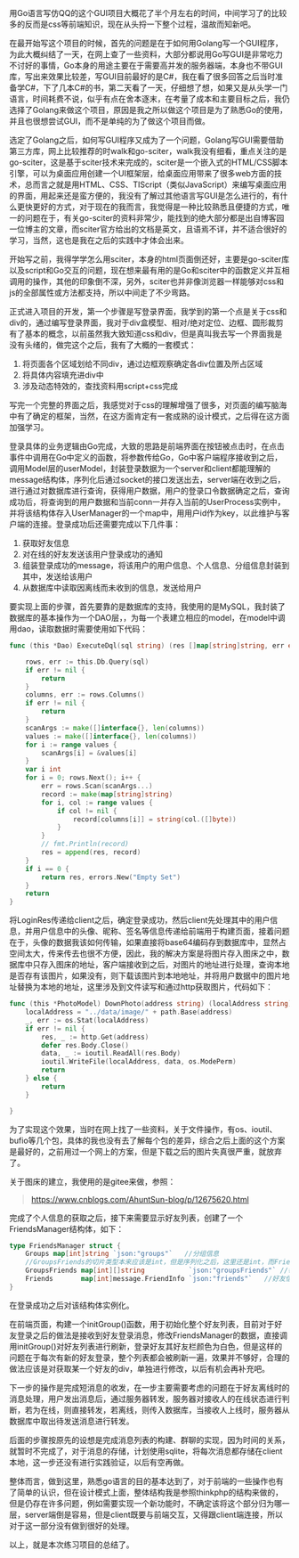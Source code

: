 用Go语言写仿QQ的这个GUI项目大概花了半个月左右的时间，中间学习了的比较多的反而是css等前端知识，现在从头捋一下整个过程，温故而知新吧。

在最开始写这个项目的时候，首先的问题是在于如何用Golang写一个GUI程序，为此大概纠结了一天，在网上查了一些资料，大部分都说用Go写GUI是非常吃力不讨好的事情，Go本身的用途主要在于需要高并发的服务器端，本身也不带GUI库，写出来效果比较差，写GUI目前最好的是C#，我在看了很多回答之后当时准备学C#，下了几本C#的书，第二天看了一天，仔细想了想，如果又是从头学一门语言，时间耗费不说，似乎有点在舍本逐末，在考量了成本和主要目标之后，我仍选择了Golang来做这个项目，原因是我之所以做这个项目是为了熟悉Go的使用，并且也很想尝试GUI，而不是单纯的为了做这个项目而做。

选定了Golang之后，如何写GUI程序又成为了一个问题，Golang写GUI需要借助第三方库，网上比较推荐的时walk和go-sciter，walk我没有细看，重点关注的是go-sciter，这是基于sciter技术来完成的，sciter是一个嵌入式的HTML/CSS脚本引擎，可以为桌面应用创建一个UI框架层，给桌面应用带来了很多web方面的技术，总而言之就是用HTML、CSS、TIScript（类似JavaScript）来编写桌面应用的界面，用起来还是蛮方便的，我没有了解过其他语言写GUI是怎么进行的，有什么更快更好的方式，对于现在的我而言，我觉得是一种比较熟悉且便捷的方式，唯一的问题在于，有关go-sciter的资料非常少，能找到的绝大部分都是出自博客园一位博主的文章，而sciter官方给出的文档是英文，且语焉不详，并不适合很好的学习，当然，这也是我在之后的实践中才体会出来。

开始写之前，我得学学怎么用sciter，本身的html页面倒还好，主要是go-sciter库以及script和Go交互的问题，现在想来最有用的是Go和sciter中的函数定义并互相调用的操作，其他的印象倒不深，另外，sciter也并非像浏览器一样能够对css和js的全部属性或方法都支持，所以中间走了不少弯路。

正式进入项目的开发，第一个步骤是写登录界面，我学到的第一个点是关于css和div的，通过编写登录界面，我对于div盒模型、相对/绝对定位、边框、圆形裁剪有了基本的概念，以前虽然我大致知道css和div，但是真叫我去写一个界面我是没有头绪的，做完这个之后，我有了大概的一套模式：

1. 将页面各个区域划给不同div，通过边框观察确定各div位置及所占区域
2. 将具体内容填充进div中
3. 涉及动态特效的，查找资料用script+css完成

写完一个完整的界面之后，我感觉对于css的理解增强了很多，对页面的编写脑海中有了确定的框架，当然，在这方面肯定有一套成熟的设计模式，之后得在这方面加强学习。

登录具体的业务逻辑由Go完成，大致的思路是前端界面在按钮被点击时，在点击事件中调用在Go中定义的函数，将参数传给Go，Go中客户端程序接收到之后，调用Model层的userModel，封装登录数据为一个server和client都能理解的message结构体，序列化后通过socket的接口发送出去，server端在收到之后，进行通过对数据库进行查询，获得用户数据，用户的登录口令数据确定之后，查询成功后，将查询到的用户数据和当前conn一并存入当前的UserProcess实例中，并将该结构体存入UserManager的一个map中，用用户id作为key，以此维护与客户端的连接。登录成功后还需要完成以下几件事：

1. 获取好友信息
2. 对在线的好友发送该用户登录成功的通知
3. 组装登录成功的message，将该用户的用户信息、个人信息、分组信息封装到其中，发送给该用户
4. 从数据库中读取因离线而未收到的信息，发送给用户

要实现上面的步骤，首先要靠的是数据库的支持，我使用的是MySQL，我封装了数据库的基本操作为一个DAO层，，为每一个表建立相应的model，在model中调用dao，读取数据时需要使用如下代码：

```go
func (this *Dao) ExecuteDql(sql string) (res []map[string]string, err error) {

	rows, err := this.Db.Query(sql)
	if err != nil {
		return
	}
	columns, err := rows.Columns()
	if err != nil {
		return
	}
	scanArgs := make([]interface{}, len(columns))
	values := make([]interface{}, len(columns))
	for i := range values {
		scanArgs[i] = &values[i]
	}
	var i int
	for i = 0; rows.Next(); i++ {
		err = rows.Scan(scanArgs...)
		record := make(map[string]string)
		for i, col := range values {
			if col != nil {
				record[columns[i]] = string(col.([]byte))
			}
		}
		// fmt.Println(record)
		res = append(res, record)
	}
	if i == 0 {
		return res, errors.New("Empty Set")
	}
	return
}
```



将LoginRes传递给client之后，确定登录成功，然后client先处理其中的用户信息，并用户信息中的头像、昵称、签名等信息传递给前端用于构建页面，接着问题在于，头像的数据我该如何传输，如果直接将base64编码存到数据库中，显然占空间太大，传来传去也很不方便，因此，我的解决方案是将图片存入图床之中，数据库中只存入图床的地址，客户端接收到之后，对图片的地址进行处理，查询本地是否存有该图片，如果没有，则下载该图片到本地地址，并将用户数据中的图片地址替换为本地的地址，这里涉及到文件读写和通过http获取图片，代码如下：

```go
func (this *PhotoModel) DownPhoto(address string) (localAddress string) {
	localAddress = "../data/image/" + path.Base(address)
	_, err := os.Stat(localAddress)
	if err != nil {
		res, _ := http.Get(address)
		defer res.Body.Close()
		data, _ := ioutil.ReadAll(res.Body)
		ioutil.WriteFile(localAddress, data, os.ModePerm)
		return
	} else {
		return
	}

}

```

为了实现这个效果，当时在网上找了一些资料，关于文件操作，有os、ioutil、bufio等几个包，具体的我也没有去了解每个包的差异，综合之后上面的这个方案是最好的，之前用过一个网上的方案，但是下载之后的图片失真很严重，就放弃了。

关于图床的建立，我使用的是gitee来做，参照：

> https://www.cnblogs.com/AhuntSun-blog/p/12675620.html

完成了个人信息的获取之后，接下来需要显示好友列表，创建了一个FriendsManager结构体，如下：

```go
type FriendsManager struct {
	Groups map[int]string `json:"groups"`	//分组信息
	//GroupsFriends的切片类型本来应该是int，但是序列化之后，这里还是int，而Friends里面的int已经变为了string，为了方便查询这里也改成string
	GroupsFriends map[int][]string           `json:"groupsFriends"` //每组包含的好友
	Friends       map[int]message.FriendInfo `json:"friends"`	//好友信息
}
```

在登录成功之后对该结构体实例化。

在前端页面，构建一个initGroup()函数，用于初始化整个好友列表，目前对于好友登录之后的做法是接收到好友登录消息，修改FriendsManager的数据，直接调用initGroup()对好友列表进行刷新，登录好友其好友栏颜色为白色，但是这样的问题在于每次有新的好友登录，整个列表都会被刷新一遍，效果并不够好，合理的做法应该是对获取某一个好友的div，单独进行修改，以后有机会再补充吧。

下一步的操作是完成短消息的收发，在一步主要需要考虑的问题在于好友离线时的消息处理，用户发出消息后，通过服务器转发，服务器对接收人的在线状态进行判断，若为在线，则直接转发，若离线，则传入数据库，当接收人上线时，服务器从数据库中取出待发送消息进行转发。

后面的步骤按原先的设想是完成消息列表的构建、群聊的实现，因为时间的关系，就暂时不完成了，对于消息的存储，计划使用sqlite，将每次消息都存储在client本地，这一步还没有进行实践验证，以后有空再做。

整体而言，做到这里，熟悉go语言的目的基本达到了，对于前端的一些操作也有了简单的认识，但在设计模式上面，整体结构我是参照thinkphp的结构来做的，但是仍存在许多问题，例如需要实现一个新功能时，不确定该将这个部分归为哪一层，server端倒是容易，但是client既要与前端交互，又得跟client端连接，所以对于这一部分没有做到很好的处理。

以上，就是本次练习项目的总结了。



